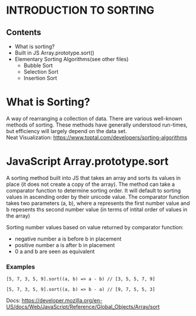 # INTRODUCTION TO SORTING

## Contents
- What is sorting?
- Built in JS Array.prototype.sort()
- Elementary Sorting Algorithms(see other files)
  - Bubble Sort
  - Selection Sort
  - Insertion Sort


# What is Sorting?
A way of rearranging a collection of data. There are various well-known methods of sorting. These methods have generally understood run-times, but efficiency will largely depend on the data set. <br>
Neat Visualization: https://www.toptal.com/developers/sorting-algorithms

# JavaScript Array.prototype.sort
A sorting method built into JS that takes an array and sorts its values in place (it does not create a copy of the array). The method can take a comparator function to determine sorting order. It will default to sorting values in ascending order by their unicode value.
The comparator function takes two parameters (a, b), where a represents the first number value and b repesents ths second number value (in terms of intital order of values in the array)<br>

Sorting number values based on value returned by comparator function:<br>
- negative number  a is before b in placement
- positive number a is after b in placement
- 0 a and b are seen as equivalent

### Examples
```
[5, 7, 3, 5, 9].sort((a, b) => a - b) // [3, 5, 5, 7, 9]

[5, 7, 3, 5, 9].sort((a, b) => b - a) // [9, 7, 5, 5, 3]

```

Docs: https://developer.mozilla.org/en-US/docs/Web/JavaScript/Reference/Global_Objects/Array/sort

